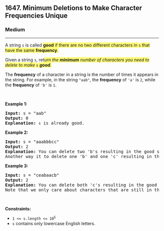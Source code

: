 <h2>1647. Minimum Deletions to Make Character Frequencies Unique</h2><h3>Medium</h3><hr><div><p>A string <code>s</code> is called <strong><gistnote class="gistnote-highlight" highlightid="4174df40-009c-4ced-a808-c76324753faf" colornum="3" style="background-color: rgb(255, 251, 120);" id="4174df40-009c-4ced-a808-c76324753faf">good</gistnote></strong><gistnote class="gistnote-highlight" highlightid="4174df40-009c-4ced-a808-c76324753faf" colornum="3" style="background-color: rgb(255, 251, 120);"> if there are no two different characters in </gistnote><code><gistnote class="gistnote-highlight" highlightid="4174df40-009c-4ced-a808-c76324753faf" colornum="3" style="background-color: rgb(255, 251, 120);">s</gistnote></code><gistnote class="gistnote-highlight" highlightid="4174df40-009c-4ced-a808-c76324753faf" colornum="3" style="background-color: rgb(255, 251, 120);"> that have the same </gistnote><strong><gistnote class="gistnote-highlight" highlightid="4174df40-009c-4ced-a808-c76324753faf" colornum="3" style="background-color: rgb(255, 251, 120);">frequency</gistnote></strong><gistnote class="gistnote-highlight" highlightid="4174df40-009c-4ced-a808-c76324753faf" colornum="3" style="background-color: rgb(255, 251, 120);">.</gistnote></p>

<p>Given a string <code>s</code>, ret<gistnote class="gistnote-highlight" highlightid="4f74adad-aa48-4572-ba2f-07fe4d344131" colornum="3" style="background-color: rgb(255, 251, 120);" id="4f74adad-aa48-4572-ba2f-07fe4d344131">urn</gistnote><em><gistnote class="gistnote-highlight" highlightid="4f74adad-aa48-4572-ba2f-07fe4d344131" colornum="3" style="background-color: rgb(255, 251, 120);"> the </gistnote><strong><gistnote class="gistnote-highlight" highlightid="4f74adad-aa48-4572-ba2f-07fe4d344131" colornum="3" style="background-color: rgb(255, 251, 120);">minimum</gistnote></strong><gistnote class="gistnote-highlight" highlightid="4f74adad-aa48-4572-ba2f-07fe4d344131" colornum="3" style="background-color: rgb(255, 251, 120);"> number of characters you need to delete to make </gistnote></em><code><gistnote class="gistnote-highlight" highlightid="4f74adad-aa48-4572-ba2f-07fe4d344131" colornum="3" style="background-color: rgb(255, 251, 120);">s</gistnote></code><em><gistnote class="gistnote-highlight" highlightid="4f74adad-aa48-4572-ba2f-07fe4d344131" colornum="3" style="background-color: rgb(255, 251, 120);"> </gistnote><strong><gistnote class="gistnote-highlight" highlightid="4f74adad-aa48-4572-ba2f-07fe4d344131" colornum="3" style="background-color: rgb(255, 251, 120);">good</gistnote></strong><gistnote class="gistnote-highlight" highlightid="4f74adad-aa48-4572-ba2f-07fe4d344131" colornum="3" style="background-color: rgb(255, 251, 120);">.</gistnote></em></p>

<p>The <strong>frequency</strong> of a character in a string is the number of times it appears in the string. For example, in the string <code>"aab"</code>, the <strong>frequency</strong> of <code>'a'</code> is <code>2</code>, while the <strong>frequency</strong> of <code>'b'</code> is <code>1</code>.</p>

<p>&nbsp;</p>
<p><strong>Example 1:</strong></p>

<pre><strong>Input:</strong> s = "aab"
<strong>Output:</strong> 0
<strong>Explanation:</strong> <code>s</code> is already good.
</pre>

<p><strong>Example 2:</strong></p>

<pre><strong>Input:</strong> s = "aaabbbcc"
<strong>Output:</strong> 2
<strong>Explanation:</strong> You can delete two 'b's resulting in the good string "aaabcc".
Another way it to delete one 'b' and one 'c' resulting in the good string "aaabbc".</pre>

<p><strong>Example 3:</strong></p>

<pre><strong>Input:</strong> s = "ceabaacb"
<strong>Output:</strong> 2
<strong>Explanation:</strong> You can delete both 'c's resulting in the good string "eabaab".
Note that we only care about characters that are still in the string at the end (i.e. frequency of 0 is ignored).
</pre>

<p>&nbsp;</p>
<p><strong>Constraints:</strong></p>

<ul>
	<li><code>1 &lt;= s.length &lt;= 10<sup>5</sup></code></li>
	<li><code>s</code>&nbsp;contains only lowercase English letters.</li>
</ul>
</div>